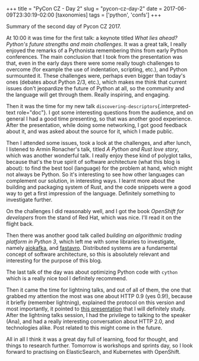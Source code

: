 +++
title = "PyCon CZ - Day 2"
slug = "pycon-cz-day-2"
date = 2017-06-09T23:30:19-02:00
[taxonomies]
tags = ['python', 'confs']
+++

Summary of the second day of Pycon CZ 2017.

At 10:00 it was time for the first talk: a keynote titled *What lies
ahead? Python\'s future strengths and main challenges*. It was a great
talk, I really enjoyed the remarks of a Pythonista remembering thins
from early Python conferences. The main conclusion that I took from the
presentation was that, even in the early days there were some really
tough challenges to overcome (for example the use of indentation,
scripting, etc.), and Python surmounted it. These challenges were,
perhaps even bigger than today\'s ones (debates about Python 2/3, etc.),
which makes me think that current issues don\'t jeopardize the future of
Python at all, so the community and the language will get through them.
Really inspiring, and engaging.

Then it was the time for my new talk
`discovering-descriptors`{.interpreted-text role="doc"}. I got some
interesting questions from the audience, and on general I had a good
time presenting, so that was another good experience. After the
presentation, while doing some networking, I got good feedback about it,
and was asked about the source for it, which I made public.

Then I attended some issues, took a look at the challenges, and after
lunch, I listened to Armin Ronacher\'s talk, titled *A Python and Rust
love story*, which was another wonderful talk. I really enjoy these kind
of polyglot talks, because that\'s the true spirit of software
architecture (what this blog is about): to find the best tool (language)
for the problem at hand, which might not always be Python. So it\'s
interesting to see how other languages can complement our solution, in
interesting ways. I learnt more about the building and packaging system
of Rust, and the code snippets were a good way to get a first impression
of the language. Definitely something to investigate further.

On the challenges I did reasonably well, and I got the book *OpenShift
for developers* from the stand of Red Hat, which was nice. I\'ll read it
on the flight back.

Then there was another good talk called *building an algorithmic trading
platform in Python 3*, which left me with some libraries to investigate,
namely [aiokafka](https://github.com/aio-libs/aiokafka), and
[fastavro](https://github.com/tebeka/fastavro). Distributed systems are
a fundamental concept of software architecture, so this is absolutely
relevant and interesting for the purpose of this blog.

The last talk of the day was about optimizing Python code with `cython`
which is a really nice tool I definitely recommend.

Then it came the time for lightning talks, and out of all of them, the
one that grabbed my attention the most was one about HTTP 0.9 (yes
0.9!), because it briefly (remember lightning), explained the protocol
on this version and most importantly, it pointed to [this
presentation](https://www.youtube.com/watch?v=DtTKF5OcpsU&feature=youtu.be)
that I will definitely study. After the lightning talks session, I had
the privilege to talking to the speaker (Ana), and had a really
interesting conversation about HTTP 2.0, and technologies alike. Post
related to this might come in the future.

All in all I think it was a great day full of learning, food for
thought, and things to research further. Tomorrow is workshops and
sprints day, so I look forward to practising on ElasticSearch, and
Kubernetes with OpenShift.
